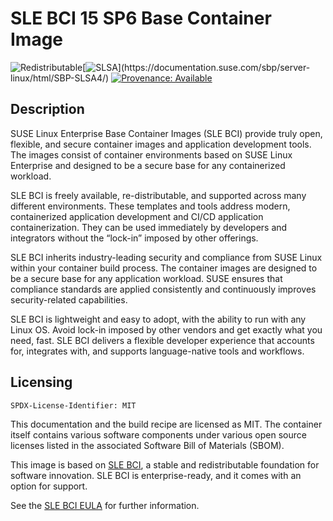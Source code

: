 # SLE BCI 15 SP6 Base Container Image
![Redistributable](https://img.shields.io/badge/Redistributable-Yes-green)[![SLSA](https://img.shields.io/badge/SLSA_(v1.0)-Build_L3-Green)](https://documentation.suse.com/sbp/server-linux/html/SBP-SLSA4/)
[![Provenance: Available](https://img.shields.io/badge/Provenance-Available-Green)](https://documentation.suse.com/container/all/html/Container-guide/index.html#container-verify)

## Description

SUSE Linux Enterprise Base Container Images (SLE BCI) provide truly open,
flexible, and secure container images and application development tools. The
images consist of container environments based on SUSE Linux Enterprise and
designed to be a secure base for any containerized workload.

SLE BCI is freely available, re-distributable, and supported across many
different environments. These templates and tools address modern, containerized
application development and CI/CD application containerization.  They can be
used immediately by developers and integrators without the “lock-in” imposed by
other offerings.

SLE BCI inherits industry-leading security and compliance from SUSE Linux
within your container build process. The container images are designed to be a
secure base for any application workload. SUSE ensures that compliance
standards are applied consistently and continuously improves security-related
capabilities.

SLE BCI is lightweight and easy to adopt, with the ability to run with any
Linux OS. Avoid lock-in imposed by other vendors and get exactly what you need,
fast. SLE BCI delivers a flexible developer experience that accounts for,
integrates with, and supports language-native tools and workflows.

## Licensing

`SPDX-License-Identifier: MIT`

This documentation and the build recipe are licensed as MIT.
The container itself contains various software components under various open source licenses listed in the associated
Software Bill of Materials (SBOM).

This image is based on [SLE BCI](https://opensource.suse.com/bci/), a stable and redistributable foundation for software innovation. SLE BCI is enterprise-ready, and it comes with an option for support.

See the [SLE BCI EULA](https://www.suse.com/licensing/eula/#bci) for further information.
